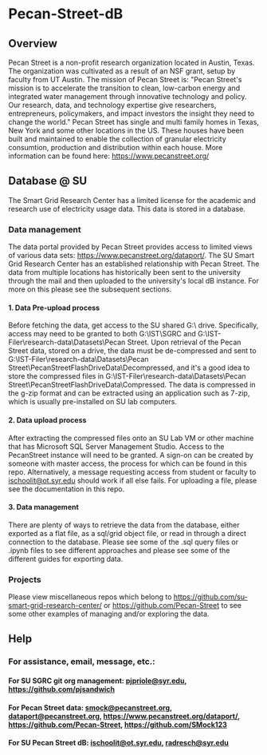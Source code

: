 # Pecan-Street-dB
## Overview
Pecan Street is a non-profit research organization located in Austin, Texas. The organization was cultivated as a result of an NSF grant, setup by faculty from UT Austin. The mission of Pecan Street is: "Pecan Street's mission is to accelerate the transition to clean, low-carbon energy and integrated water management through innovative technology and policy. Our research, data, and technology expertise give researchers, entrepreneurs, policymakers, and impact investors the insight they need to change the world." Pecan Street has single and multi family homes in Texas, New York and some other locations in the US. These houses have been built and maintained to enable the collection of granular electricity consumtion, production and distribution within each house. More information can be found here: https://www.pecanstreet.org/

## Database @ SU
The Smart Grid Research Center has a limited license for the academic and research use of electricity usage data. This data is stored in a database.

### Data management
The data portal provided by Pecan Street provides access to limited views of various data sets: https://www.pecanstreet.org/dataport/. The SU Smart Grid Research Center has an established relationship with Pecan Street. The data from multiple locations has historically been sent to the university through the mail and then uploaded to the university's local dB instance. For more on this please see the subsequent sections.

#### 1. Data Pre-upload process
Before fetching the data, get access to the SU shared G:\ drive. Specifically, access may need to be granted to both G:\IST\SGRC and G:\IST-Filer\research-data\Datasets\Pecan Street. Upon retrieval of the Pecan Street data, stored on a drive, the data must be de-compressed and sent to G:\IST-Filer\research-data\Datasets\Pecan Street\PecanStreetFlashDriveData\Decompressed, and it's a good idea to store the compressed files in G:\IST-Filer\research-data\Datasets\Pecan Street\PecanStreetFlashDriveData\Compressed. The data is compressed in the g-zip format and can be extracted using an application such as 7-zip, which is usually pre-installed on SU lab computers.
#### 2. Data upload process
After extracting the compressed files onto an SU Lab VM or other machine that has Microsoft SQL Server Management Studio. Access to the PecanStreet instance will need to be granted. A sign-on can be created by someone with master access, the process for which can be found in this repo. Alternatively, a message requesting access from student or faculty to ischoolit@ot.syr.edu should work if all else fails. For uploading a file, please see the documentation in this repo.
#### 3. Data management
There are plenty of ways to retrieve the data from the database, either exported as a flat file, as a sql/grid object file, or read in through a direct connection to the database. Please see some of the .sql query files or .ipynb files to see different approaches and please see some of the different guides for exporting data.

### Projects
Please view miscellaneous repos which belong to https://github.com/su-smart-grid-research-center/ or https://github.com/Pecan-Street to see some other examples of managing and/or exploring the data.

## Help
### For assistance, email, message, etc.:
#### For SU SGRC git org management: pjpriole@syr.edu, https://github.com/pjsandwich
#### For Pecan Street data: smock@pecanstreet.org, dataport@pecanstreet.org, https://www.pecanstreet.org/dataport/, https://github.com/Pecan-Street, https://github.com/SMock123
#### For SU Pecan Street dB: ischoolit@ot.syr.edu, radresch@syr.edu
